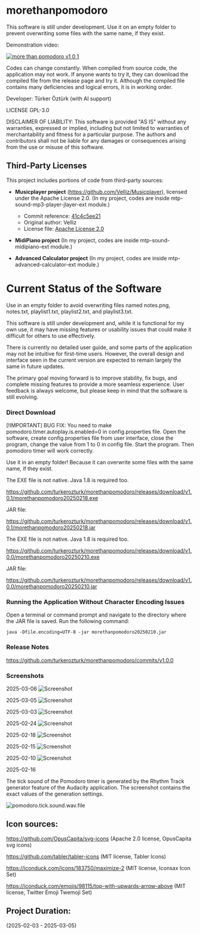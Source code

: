 # morethanpomodoro

This software is still under development. 
Use it on an empty folder to prevent overwriting some files with the same name, if they exist.

Demonstration video:



[![more than pomodoro v1 0 1](https://img.youtube.com/vi/MnrVY8t-cGk/0.jpg)](https://www.youtube.com/watch?v=MnrVY8t-cGk)


Codes can change constantly. When compiled from source code, the application may not work. If anyone wants to try it, they can download the compiled file from the release page and try it. Although the compiled file contains many deficiencies and logical errors, it is in working order.

Developer: Türker Öztürk (with AI support)

LICENSE GPL-3.0

DISCLAIMER OF LIABILITY:
This software is provided "AS IS" without any warranties, expressed or implied, including but not limited to warranties of merchantability and fitness for a particular purpose. The authors and contributors shall not be liable for any damages or consequences arising from the use or misuse of this software.

## Third-Party Licenses

This project includes portions of code from third-party sources:

- **Musicplayer project** (https://github.com/Velliz/Musicplayer), licensed under the Apache License 2.0. (In my project, codes are inside mtp-sound-mp3-player-jlayer-ext module.)
    - Commit reference: [41c4c5ee21](https://github.com/Velliz/Musicplayer/commit/41c4c5ee21a21a845865c34c2b847c75d3349604)
    - Original author: Velliz
    - License file: [Apache License 2.0](http://www.apache.org/licenses/LICENSE-2.0)

- **MidiPiano project** (In my project, codes are inside mtp-sound-midipiano-ext module.)
- **Advanced Calculator project** (In my project, codes are inside mtp-advanced-calculator-ext module.)


# Current Status of the Software

Use in an empty folder to avoid overwriting files named notes.png, notes.txt, playlist1.txt, playlist2.txt, and playlist3.txt.

This software is still under development and, while it is functional for my own use, it may have missing features or usability issues that could make it difficult for others to use effectively.

There is currently no detailed user guide, and some parts of the application may not be intuitive for first-time users. However, the overall design and interface seen in the current version are expected to remain largely the same in future updates.

The primary goal moving forward is to improve stability, fix bugs, and complete missing features to provide a more seamless experience. User feedback is always welcome, but please keep in mind that the software is still evolving.

### Direct Download

[!IMPORTANT]
BUG FIX: You need to make pomodoro.timer.autoplay.is.enabled=0 in config.properties file. Open the software, create config.properties file from user interface, close the program, change the value from 1 to 0 in config file. Start the program. Then pomodoro timer will work correctly.

Use it in an empty folder! Because it can overwrite some files with the same name, if they exist.

The EXE file is not native. Java 1.8 is required too.


https://github.com/turkerozturk/morethanpomodoro/releases/download/v1.0.1/morethanpomodoro20250218.exe

JAR file:

https://github.com/turkerozturk/morethanpomodoro/releases/download/v1.0.1/morethanpomodoro20250218.jar



The EXE file is not native. Java 1.8 is required too.

https://github.com/turkerozturk/morethanpomodoro/releases/download/v1.0.0/morethanpomodoro20250210.exe

JAR file:

https://github.com/turkerozturk/morethanpomodoro/releases/download/v1.0.0/morethanpomodoro20250210.jar

### Running the Application Without Character Encoding Issues

Open a terminal or command prompt and navigate to the directory where the JAR file is saved.
Run the following command:

    java -Dfile.encoding=UTF-8 -jar morethanpomodoro20250210.jar


### Release Notes

https://github.com/turkerozturk/morethanpomodoro/commits/v1.0.0

### Screenshots

2025-03-06
![Screenshot](screenshots/screenshot20250306.jpg)


2025-03-05
![Screenshot](screenshots/screenshot20250305.jpg)


2025-03-03
![Screenshot](screenshots/screenshot20250303.jpg)


2025-02-24
![Screenshot](screenshots/screenshot20250224.jpg)

2025-02-18
![Screenshot](screenshots/screenshot20250218.jpg)



2025-02-15
![Screenshot](screenshots/screenshot20250215.png)

2025-02-10
![Screenshot](screenshots/screenshot.png)

2025-02-16

The tick sound of the Pomodoro timer is generated by the Rhythm Track generator feature of the Audacity application. The screenshot contains the exact values of the generation settings.

![pomodoro.tick.sound.wav.file](screenshots/pomodoro.tick.sound.wav.file.png)


## Icon sources:

https://github.com/OpusCapita/svg-icons
(Apache 2.0 license, OpusCapita svg icons)

https://github.com/tabler/tabler-icons
(MIT license, Tabler Icons)

https://iconduck.com/icons/183750/maximize-2
(MIT license, Iconsax Icon Set)

https://iconduck.com/emojis/98115/top-with-upwards-arrow-above
(MIT license, Twitter Emoji Twemoji Set)




## Project Duration:

(2025-02-03 - 2025-03-05)